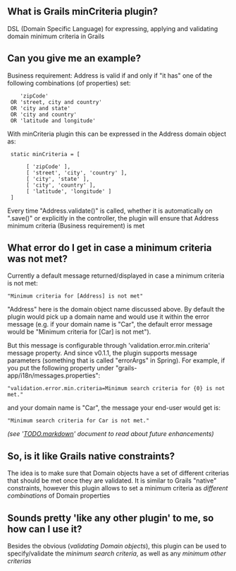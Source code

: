 ## What is Grails minCriteria plugin? ##

DSL (Domain Specific Language) for expressing, applying and validating domain minimum criteria in Grails

## Can you give me an example? ##

Business requirement: Address is valid if and only if "it has" 
one of the following combinations (of properties) set:

        'zipCode'
     OR 'street, city and country'
     OR 'city and state'
     OR 'city and country'
     OR 'latitude and longitude'

With minCriteria plugin this can be expressed in the Address domain object as:    	

     static minCriteria = [

          [ 'zipCode' ],
          [ 'street', 'city', 'country' ],
          [ 'city', 'state' ],
          [ 'city', 'country' ],
          [ 'latitude', 'longitude' ]
     ]

Every time "Address.validate()" is called, whether it is automatically on ".save()" or 
explicitly in the controller, the plugin will ensure that Address minimum criteria (Business requirement) is met

## What error do I get in case a minimum criteria was not met?  ##

Currently a default message returned/displayed in case a minimum criteria is not met:

    "Minimum criteria for [Address] is not met" 

"Address" here is the domain object name discussed above. By default the plugin would pick up a domain name and would use it within the error message (e.g. if your domain name is "Car", the default error message would be "Minimum criteria for [Car] is not met").

But this message is configurable through 'validation.error.min.criteria' message property. And since v0.1.1, the plugin supports message parameters (something that is called "errorArgs" in Spring). For example, if you put the following property under "grails-app/i18n/messages.properties":

    "validation.error.min.criteria=Minimum search criteria for {0} is not met."

and your domain name is "Car", the message your end-user would get is:

    "Minimum search criteria for Car is not met." 

*(see '[TODO.markdown](http://github.com/trickster/grails-mincriteria/blob/master/TODO.markdown "TODO.markdown")' document to read about future enhancements)*

## So, is it like Grails native constraints? ##

The idea is to make sure that Domain objects have a set of different criterias that should be met once they are validated.
It is similar to Grails "native" constraints, however this plugin allows to set a minimum criteria as *different combinations* of Domain properties

## Sounds pretty 'like any other plugin' to me, so how can I use it? ##

Besides the obvious (*validating Domain objects*), this plugin can be used to specify/validate the *minimum search criteria*, as well as any *minimum other criterias*
